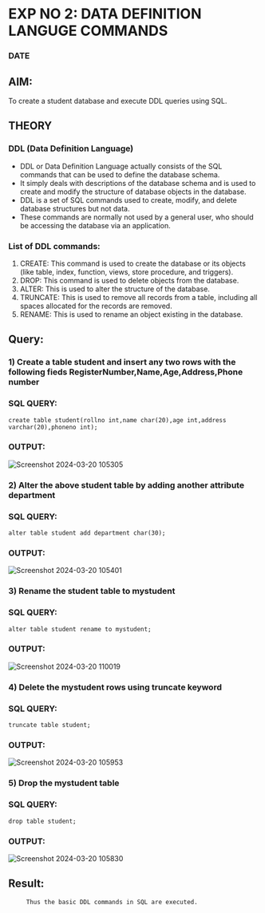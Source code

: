 # EXP NO 2: DATA DEFINITION LANGUGE COMMANDS 
### DATE
## AIM:
To create a student database and execute DDL queries using SQL.


## THEORY
### DDL (Data Definition Language)

* DDL or Data Definition Language actually consists of the SQL commands that can be used to define the database schema.
* It simply deals with descriptions of the database schema and is used to create and modify the structure of database objects in the database.
* DDL is a set of SQL commands used to create, modify, and delete database structures but not data.
* These commands are normally not used by a general user, who should be accessing the database via an application.

 
### List of DDL commands: 
1. CREATE: This command is used to create the database or its objects (like table, index, function, views, store procedure, and triggers).
2. DROP: This command is used to delete objects from the database.
3. ALTER: This is used to alter the structure of the database.
4. TRUNCATE: This is used to remove all records from a table, including all spaces allocated for the records are removed.
5. RENAME: This is used to rename an object existing in the database.

## Query:


### 1) Create a table student  and insert any two rows with the following fieds RegisterNumber,Name,Age,Address,Phone number

### SQL QUERY:
 `create table student(rollno int,name char(20),age int,address varchar(20),phoneno int);`


### OUTPUT:
   ![Screenshot 2024-03-20 105305](https://github.com/nandhu6523/DBMS/assets/123856724/32f888d5-6f11-4374-8338-e319ef933b97)


### 2) Alter the above student table by adding another attribute department

### SQL QUERY: 

`alter table student add department char(30);`

### OUTPUT:
  ![Screenshot 2024-03-20 105401](https://github.com/nandhu6523/DBMS/assets/123856724/84a2b844-6df6-41a3-a129-f1f847cae16a)


### 3) Rename the student table to mystudent

### SQL QUERY:
`alter table student rename to mystudent;`



### OUTPUT:
![Screenshot 2024-03-20 110019](https://github.com/nandhu6523/DBMS/assets/123856724/3472d823-ecc5-4ae3-ab58-042383240764)




### 4) Delete the mystudent rows using truncate keyword

### SQL QUERY: 
`truncate table student;`


### OUTPUT:

![Screenshot 2024-03-20 105953](https://github.com/nandhu6523/DBMS/assets/123856724/2bfe15d5-6ed6-4e49-b474-abbb6c7a8e4f)


### 5) Drop the mystudent table
 
### SQL QUERY: 
`drop table student;`


### OUTPUT:

![Screenshot 2024-03-20 105830](https://github.com/nandhu6523/DBMS/assets/123856724/8333d457-8fca-4466-9c4e-649a858ed20d)










## Result:
         Thus the basic DDL commands in SQL are executed. 


